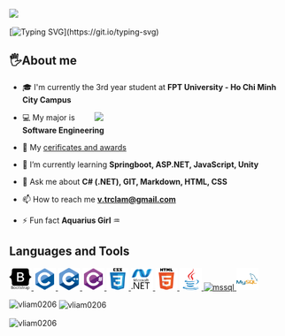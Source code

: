 <!-- statistic badges -->
![](https://komarev.com/ghpvc/?username=vliam0206&color=red) 
<!--
&nbsp;&nbsp; <img alt="GitHub followers" src="https://img.shields.io/github/followers/vliam0206?style=social"> &nbsp;&nbsp; <img alt="GitHub User's stars" src="https://img.shields.io/github/stars/vliam0206?style=social">  
-->

<!-- welcome banner -->
[![Typing SVG](http://readme-typing-svg.herokuapp.com?font=Nerko+One&size=30&duration=4000&pause=100&color=F74D4D&center=true&vCenter=true&width=435&lines=Hello%2C+I+am+vliam.;Welcome+to+my+GitHub+profile!)](https://git.io/typing-svg)

## 🖐About me
- 🎓 I'm currently the 3rd year student at **FPT University - Ho Chi Minh City Campus**

<img src="https://thumbs.gfycat.com/DeficientIdealisticIndigowingedparrot-size_restricted.gif" width="350" align="right"/>

- 💻 My major is **Software Engineering**

- 🏅 My [cerificates and awards](https://github.com/vliam0206/awards-certificates)

<!-- - 🔭 I’m currently working on [CurrentlyProject](currently-url)-->

- 🌱 I’m currently learning **Springboot, ASP.NET, JavaScript, Unity**

<!-- - 👯 I’m looking to collaborate on [CollaborateProject](collaborate-url) -->

- 💬 Ask me about **C# (.NET), GIT, Markdown, HTML, CSS**

- 📫 How to reach me **v.trclam@gmail.com**

- ⚡ Fun fact **Aquarius Girl** ♒

## Languages and Tools
<p align="left"> <a href="https://getbootstrap.com" target="_blank" rel="noreferrer"> <img src="https://raw.githubusercontent.com/devicons/devicon/master/icons/bootstrap/bootstrap-plain-wordmark.svg" alt="bootstrap" width="40" height="40"/> </a> <a href="https://www.cprogramming.com/" target="_blank" rel="noreferrer"> <img src="https://raw.githubusercontent.com/devicons/devicon/master/icons/c/c-original.svg" alt="c" width="40" height="40"/> </a> <a href="https://www.w3schools.com/cpp/" target="_blank" rel="noreferrer"> <img src="https://raw.githubusercontent.com/devicons/devicon/master/icons/cplusplus/cplusplus-original.svg" alt="cplusplus" width="40" height="40"/> </a> <a href="https://www.w3schools.com/cs/" target="_blank" rel="noreferrer"> <img src="https://raw.githubusercontent.com/devicons/devicon/master/icons/csharp/csharp-original.svg" alt="csharp" width="40" height="40"/> </a> <a href="https://www.w3schools.com/css/" target="_blank" rel="noreferrer"> <img src="https://raw.githubusercontent.com/devicons/devicon/master/icons/css3/css3-original-wordmark.svg" alt="css3" width="40" height="40"/> </a> <a href="https://dotnet.microsoft.com/" target="_blank" rel="noreferrer"> <img src="https://raw.githubusercontent.com/devicons/devicon/master/icons/dot-net/dot-net-original-wordmark.svg" alt="dotnet" width="40" height="40"/> </a> <a href="https://www.w3.org/html/" target="_blank" rel="noreferrer"> <img src="https://raw.githubusercontent.com/devicons/devicon/master/icons/html5/html5-original-wordmark.svg" alt="html5" width="40" height="40"/> </a> <a href="https://www.java.com" target="_blank" rel="noreferrer"> <img src="https://raw.githubusercontent.com/devicons/devicon/master/icons/java/java-original.svg" alt="java" width="40" height="40"/> </a> <a href="https://www.microsoft.com/en-us/sql-server" target="_blank" rel="noreferrer"> <img src="https://www.svgrepo.com/show/303229/microsoft-sql-server-logo.svg" alt="mssql" width="40" height="40"/> </a> <a href="https://www.mysql.com/" target="_blank" rel="noreferrer"> <img src="https://raw.githubusercontent.com/devicons/devicon/master/icons/mysql/mysql-original-wordmark.svg" alt="mysql" width="40" height="40"/> </a> </p>

<p><img align="left" src="https://github-readme-stats.vercel.app/api/top-langs?username=vliam0206&show_icons=true&locale=en&layout=compact" alt="vliam0206" /></p>

<p>&nbsp;<img align="center" src="https://github-readme-stats.vercel.app/api?username=vliam0206&show_icons=true&locale=en" alt="vliam0206" /></p>

<p><img align="center" src="https://github-readme-streak-stats.herokuapp.com/?user=vliam0206&" alt="vliam0206" /></p>
